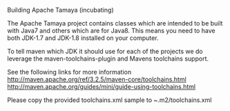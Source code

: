 Building Apache Tamaya (incubating)



The Apache Tamaya project contains classes which are intended to be built with Java7 and others
which are for Java8. This means you need to have both JDK-1.7 and JDK-1.8 installed on your computer.

To tell maven which JDK it should use for each of the projects we do leverage the 
maven-toolchains-plugin and Mavens toolchains support.

See the following links for more information
http://maven.apache.org/ref/3.2.5/maven-core/toolchains.html
http://maven.apache.org/guides/mini/guide-using-toolchains.html

Please copy the provided toolchains.xml sample to ~.m2/toolchains.xml